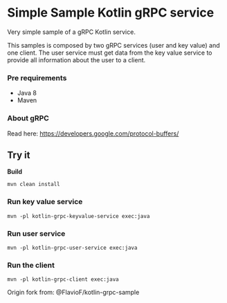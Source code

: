 # Simple Sample Kotlin gRPC service

Very simple sample of a gRPC Kotlin service.

This samples is composed by two gRPC services (user and key value) and one client.
The user service must get data from the key value service to provide all information about the user to a client.

### Pre requirements
* Java 8
* Maven

### About gRPC
Read here:
https://developers.google.com/protocol-buffers/

## Try it


**Build**
```
mvn clean install
```
### Run key value service
```
mvn -pl kotlin-grpc-keyvalue-service exec:java
```
### Run user service
```
mvn -pl kotlin-grpc-user-service exec:java
```
### Run the client
```
mvn -pl kotlin-grpc-client exec:java
```

Origin fork from: @FlavioF/kotlin-grpc-sample